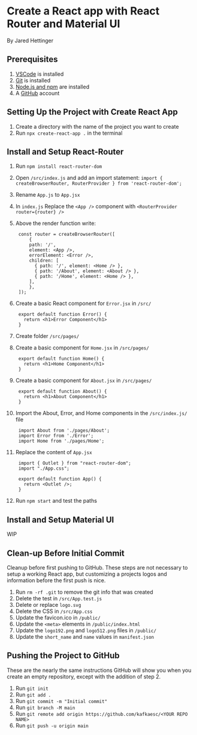 # Create a React app with React Router and Material UI

By Jared Hettinger

## Prerequisites

1. [VSCode](https://code.visualstudio.com) is installed
1. [Git](https://git-scm.com/book/en/v2/Getting-Started-Installing-Git) is installed
1. [Node.js and npm](https://docs.npmjs.com/downloading-and-installing-node-js-and-npm) are installed
1. A [GitHub](https://github.com) account

## Setting Up the Project with Create React App

1. Create a directory with the name of the project you want to create
1. Run `npx create-react-app .` in the terminal

## Install and Setup React-Router

1. Run `npm install react-router-dom`
1. Open `/src/index.js` and add an import statement: `import { createBrowserRouter, RouterProvider } from 'react-router-dom';`
1. Rename `App.js` to `App.jsx`
1. In `index.js` Replace the `<App />` component with `<RouterProvider router={router} />`
1. Above the render function write:

        const router = createBrowserRouter([
	        {
            path: '/',
            element: <App />,
            errorElement: <Error />,
            children: [
              { path: '/', element: <Home /> },
              { path: '/About', element: <About /> },
              { path: '/Home', element: <Home /> },
            ],
	        },
        ]);

1. Create a basic React component for `Error.jsx` in `/src/`

        export default function Error() {
          return <h1>Error Component</h1>
        }

1. Create folder `/src/pages/`
1. Create a basic component for `Home.jsx` in `/src/pages/`

        export default function Home() {
          return <h1>Home Component</h1>
        }

1. Create a basic component for `About.jsx` in `/src/pages/`

        export default function About() {
          return <h1>About Component</h1>
        }

1. Import the About, Error, and Home components in the `/src/index.js/` file

        import About from './pages/About';
        import Error from './Error';
        import Home from './pages/Home';

1. Replace the content of `App.jsx`

        import { Outlet } from "react-router-dom";
        import "./App.css";

        export default function App() {
          return <Outlet />;
        }

1. Run `npm start` and test the paths

## Install and Setup Material UI

WIP

## Clean-up Before Initial Commit

Cleanup before first pushing to GitHub. These steps are not necessary to setup a working React app, but customizing a projects logos and information before the first push is nice.

1. Run `rm -rf .git` to remove the git info that was created
1. Delete the test in `/src/App.test.js`
1. Delete or replace `logo.svg`
1. Delete the CSS in `/src/App.css`
1. Update the favicon.ico in `/public/`
1. Update the `<meta>` elements in `/public/index.html`
1. Update the `logo192.png` and `logo512.png` files in `/public/`
1. Update the `short_name` and `name` values in `manifest.json`

## Pushing the Project to GitHub

These are the nearly the same instructions GitHub will show you when you create an empty repository, except with the addition of step 2.

1. Run `git init`
1. Run `git add .`
1. Run `git commit -m "Initial commit"`
1. Run `git branch -M main`
1. Run `git remote add origin https://github.com/kafkaesc/<YOUR REPO NAME>`
1. Run `git push -u origin main`
